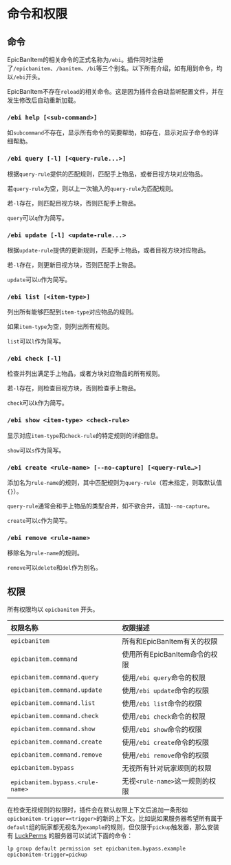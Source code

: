 # 命令和权限

## 命令

EpicBanItem的相关命令的正式名称为`/ebi`。插件同时注册了`/epicbanitem`、`/banitem`、`/bi`等三个别名。以下所有介绍，如有用到命令，均以`/ebi`开头。

EpicBanItem不存在`reload`的相关命令。这是因为插件会自动监听配置文件，并在发生修改后自动重新加载。

### `/ebi help [<sub-command>]`

如`subcommand`不存在，显示所有命令的简要帮助，如存在，显示对应子命令的详细帮助。

### `/ebi query [-l] [<query-rule...>]`

根据`query-rule`提供的匹配规则，匹配手上物品，或者目视方块对应物品。

若`query-rule`为空，则以上一次输入的`query-rule`为匹配规则。

若`-l`存在，则匹配目视方块，否则匹配手上物品。

`query`可以`q`作为简写。

### `/ebi update [-l] <update-rule...>`

根据`update-rule`提供的更新规则，匹配手上物品，或者目视方块对应物品。

若`-l`存在，则更新目视方块，否则匹配手上物品。

`update`可以`u`作为简写。

### `/ebi list [<item-type>]`

列出所有能够匹配到`item-type`对应物品的规则。

如果`item-type`为空，则列出所有规则。

`list`可以`l`作为简写。

### `/ebi check [-l]`

检查并列出满足手上物品，或者方块对应物品的所有规则。

若`-l`存在，则检查目视方块，否则检查手上物品。

`check`可以`k`作为简写。

### `/ebi show <item-type> <check-rule>`

显示对应`item-type`和`check-rule`的特定规则的详细信息。

`show`可以`s`作为简写。

### `/ebi create <rule-name> [--no-capture] [<query-rule…>]`

添加名为`rule-name`的规则，其中匹配规则为`query-rule`（若未指定，则取默认值`{}`）。

`query-rule`通常会和手上物品的类型合并，如不欲合并，请加`--no-capture`。

`create`可以`c`作为简写。

### `/ebi remove <rule-name>`

移除名为`rule-name`的规则。

`remove`可以`delete`和`del`作为别名。

## 权限

所有权限均以 `epicbanitem` 开头。

| 权限名称                     | 权限描述                             |
| :------------------------------- | :--------------------------------------- |
| `epicbanitem`                    | 所有和EpicBanItem有关的权限      |
| `epicbanitem.command`            | 使用所有EpicBanItem命令的权限   |
| `epicbanitem.command.query`      | 使用`/ebi query`命令的权限        |
| `epicbanitem.command.update`     | 使用`/ebi update`命令的权限       |
| `epicbanitem.command.list`       | 使用`/ebi list`命令的权限         |
| `epicbanitem.command.check`      | 使用`/ebi check`命令的权限        |
| `epicbanitem.command.show`       | 使用`/ebi show`命令的权限         |
| `epicbanitem.command.create`     | 使用`/ebi create`命令的权限       |
| `epicbanitem.command.remove`     | 使用`/ebi remove`命令的权限       |
| `epicbanitem.bypass`             | 无视所有针对玩家规则的权限  |
| `epicbanitem.bypass.<rule-name>` | 无视`<rule-name>`这一规则的权限 |

在检查无视规则的权限时，插件会在默认权限上下文后追加一条形如`epicbanitem-trigger=<trigger>`的新的上下文。比如说如果服务器希望所有属于`default`组的玩家都无视名为`example`的规则，但仅限于`pickup`触发器，那么安装有 [LuckPerms](https://ore.spongepowered.org/Luck/LuckPerms) 的服务器可以试试下面的命令：

```mcfunction
lp group default permission set epicbanitem.bypass.example epicbanitem-trigger=pickup
```
